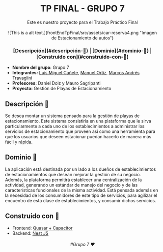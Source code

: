 <h1 align="center">TP FINAL - GRUPO 7</h1>

<div align="center">
   Este es nuestro proyecto para el Trabajo Práctico Final
</div>
<br>
<div align="center">
    ![This is a alt text.](frontEndTpFinal/src/assets/car-reserva4.png "Imagen de Estacionamiento de autos")
    <h3>
        [Descripción](#descripción-📝)
        <span> | </span>
        [Dominio](#dominio-🚀)
        <span> | </span>
        [Construido con](#construido-con-🔨)
    </h3>
</div>

- <b>Nombre del grupo:</b> Grupo 7
- <b>Integrantes:</b> [Luis Miguel Cañete](https://github.com/Venserthesojourner), [Manuel Ortiz](https://github.com/hctmanuelortiz), [Marcos Andrés Travaglini](https://github.com/Blackpachamame)
- <b>Profesores:</b> Daniel Dolz y Mauro Sagripanti
- <b>Proyecto:</b> Gestión de Playas de Estacionamiento

## Descripción 📝

Se desea montar un sistema pensado para la gestión de playas de estacionamiento. Este sistema consistiría en una plataforma que le sirva particularmente a cada uno de los establecimientos a administrar los servicios de estacionamiento que proveen así como una herramienta para que los usuarios que deseen estacionar puedan hacerlo de manera más fácil y rápida.

## Dominio 🚀

La aplicación está destinada por un lado a los dueños de establecimientos de estacionamientos que desean mejorar la gestión de su negocio. Además, la plataforma permitirá establecer una centralización de la actividad, generando un estándar de manejo del negocio y de las características funcionales de la misma actividad. Está pensada además en la necesidad de los consumidores de este tipo de servicios, para agilizar el encuentro de esta clase de establecimientos, y consumir dichos servicios.

## Construido con 🔨

- Frontend: [Quasar + Capacitor](https://github.com/Venserthesojourner/EL-PROYECTICO-DEL-GRUPO-7/blob/master/frontEndTpFinal/README.md)
- Backend: [Nest JS](https://github.com/Venserthesojourner/EL-PROYECTICO-DEL-GRUPO-7/blob/master/back-end-tp-final/README.md)

<h6 align="center"> #Grupo 7 ❤️</h6>
